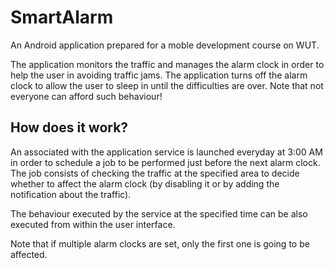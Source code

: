 SmartAlarm
==========

An Android application prepared for a moble development course on WUT.

The application monitors the traffic and manages the alarm clock in order to
help the user in avoiding traffic jams. The application turns off the alarm
clock to allow the user to sleep in until the difficulties are over. Note
that not everyone can afford such behaviour!


How does it work?
-----------------

An associated with the application service is launched everyday at 3:00 AM
in order to schedule a job to be performed just before the next alarm clock.
The job consists of checking the traffic at the specified area to decide
whether to affect the alarm clock (by disabling it or by adding the notification
about the traffic).

The behaviour executed by the service at the specified time can be also executed
from within the user interface.

Note that if multiple alarm clocks are set, only the first one is going to
be affected.
